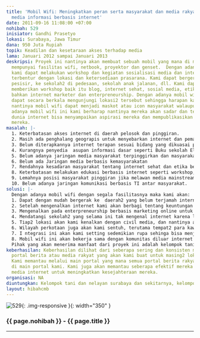 ```yaml
---
title: 'Mobil Wifi: Meningkatkan peran serta masyarakat dan media rakyat dengan sarana
  media informasi berbasis internet'
date: 2011-09-16 11:08:00 +07:00
nohibah: 529
inisiator: Gandhi Prasetyo
lokasi: Surabaya, Jawa Timur
dana: 950 Juta Rupiah
topik: Keadilan dan kesetaraan akses terhadap media
lama: Januari 2012 sampai Januari 2013
deskripsi: Proyek ini nantinya akan membuat sebuah mobil yang mana di mobil itu akan
  mempunyai fasilitas wifi, netbook, proyektor dan genset.  Dengan adanya mobil ini,
  kami dapat melakukan workshop dan kegiatan sosialisasi media dan internet tanpa
  terbentur dengan lokasi dan ketersediaan prasarana. Kami dapat bergerak ke daerah
  pesisir, ke sekolah2 di pedesaan, sekolah anak jalanan, dll. Kami dapat dengan lincah
  memberikan workshop baik itu blog, internet sehat, sosial media, etika berinternet
  bahkan internet marketer dan enterpreneurship. Dengan adanya mobil wifi ini kami
  dapat secara berkala mengunjungi lokasi2 tersebut sehingga harapan kami ke depan
  nantinya mobil wifi dapat menjadi maskot atau icon masyarakat walaupun Cuma di pinggiran.  Dengan
  adanya mobil wifi ini kami berharap nantinya mereka akan sadar dan terbuka, bahwa
  dunia internet bisa menyampaikan aspirasi mereka dan mempublikasikan sumber daya
  mereka.
masalah: |-
  1. Keterbatasan akses internet di daerah pelosok dan pinggiran.
  2. Masih ada penghalang geograpis untuk menyebarkan internet dan pemanfaatannya
  3. Belum diterapkannya internet terapan sesuai bidang yang dikuasai penduduk tsb (e-learning, media online, marketing online, enterprenenur, dll)
  4. Kurangnya penyedia  asupan informasi dasar seperti Buku sekolah Elektronik dll untuk masyarakat pinggiran dan kaum tertentu.
  5. Belum adanya jaringan media masyarakat terpinggirkan dan masyarakat non internet sebagai media balancing
  6. Belum ada Jaringan media berbasis kemasyarakatan
  7. Rendahnya kesadaran masyarakat tentang internet sehat dan etika berinternet. Sosialisasi tentang sosial media/jejaring sosial sangat minim.
  8. Keterbatasan melakukan edukasi berbasis internet seperti workshop, go-blog, multimedia, jaringan, instalasi dan pengenalan komputer dll dikarenakan LOKASI dan keterbatasan TEMPAT yg tidak terjangkau BTS atau jaringan internet.
  9. Lemahnya posisi masyarakat pinggiran jika melawan media mainstream, masyarakat perlu mendapat bahwa mereka bisa menjadi civil media secara online.
  10. Belum adanya jaringan komunikasi berbasis TI antar masyarakat.
solusi: |-
  Dengan adanya mobil wifi dengan segala fasilitasnya maka kami akan:
  1. Dapat dengan mudah bergerak ke  daerah2 yang belum terjamah internet baik itu sekolah, kampung, desa, kelompok2 tani,nelayan, anak jalanan dll
  2. Setelah mengenalkan internet kami akan berbagi tentang keuntungan dan manfaat internet disesuaikan dengan kondisi mereka
  3. Mengenalkan pada enterpreneurship berbasis marketing online untuk masyarakat yang daerahnya mempunyai potensi sumber daya yang bisa dijual
  4. Mendatangi sekolah2 yang selama ini tak mengenal internet karena lokasi dan sarana yang tidak memadai.
  5. Tiap2 lokasi akan kami kenalkan dengan civil media, dan nantinya akan kami integrasikan dalam sebuah jaringan yang saling terhubung.
  6. Wilayah perkotaan juga akan kami sentuh, terutama tempat2 para kawula muda berkumpul.
  7. I ntegrasi ini akan kami setting sedemikian rupa sehinga bisa menjadi balancing media mainstream.
  8. Mobil wifi ini akan bekerja sama dengan komunitas diluar internet seperti lingkungan hidup, anak2 inklusi, difabel, dll.
  Pihak yang akan menerima manfaat dari proyek ini adalah kelompok tani dan nelayan surabaya dan sekitarnya, kelompok pelajar dari sd-sma surabaya dan sekitarnya, kelompok belajar anak jalanan surabaya dan sekitarnya, kelompok masyarakat disemua lokasi surabaya dan sekitarnya, pemerintah baik daerah maupun pusat khususnya instansi terkait, sodara2 inklusi dan difabel, kaum muda surabaya, penggiat internet nasional, vendor/sponsor, semua kalangan.
keberhasilan: Keberhasilan dilihat dari seberapa sering dan konsisten mereka mengupdate
  portal berita atau media rakyat yang akan kami buat untuk masing2 lokasi yang spesifik.
  Kami memantau melalui main portal yang mana semua portal berita rakyat itu bermuara
  di main portal kami. Kami juga akan memantau seberapa efektif mereka memanfaatkan
  media internet untuk meningkatkan kesejahteraan mereka.
organisasi: NA
diuntungkan: Kelompok tani dan nelayan surabaya dan sekitarnya, kelompok pelajar dari sd-sma surabaya dan sekitarnya, kelompok belajar anak jalanan surabaya dan sekitarnya, kelompok masyarakat disemua lokasi surabaya dan sekitarnya, pemerintah baik daerah maupun pusat khususnya instansi terkait, sodara2 inklusi dan difabel, kaum muda surabaya, penggiat internet nasional, vendor/sponsor, semua kalangan
layout: hibahcmb
---
```


![529](/static/img/hibahcmb/529.png){: .img-responsive }{: width="350" }

### {{ page.nohibah }} - {{ page.title }}

---
